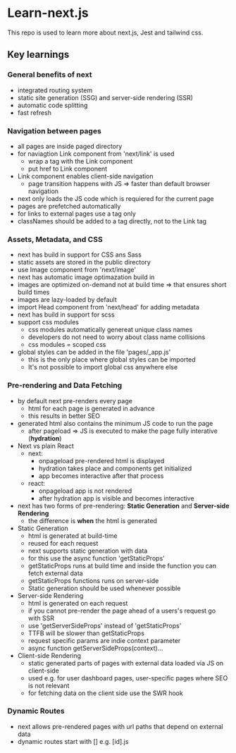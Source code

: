 # Learn-next.js

This repo is used to learn more about next.js, Jest and tailwind css.
## Key learnings
### General benefits of next

* integrated routing system
* static site generation (SSG) and server-side rendering (SSR)
* automatic code splitting
* fast refresh

### Navigation between pages

* all pages are inside paged directory
* for naviagtion Link component from 'next/link' is used
    * wrap a tag with the Link component
    * put href to Link component
* Link component enables client-side navigation
    * page transition happens with JS => faster than default browser navigation
* next only loads the JS code which is requiered for the current page
* pages are prefetched automatically
* for links to external pages use a tag only
* classNames should be added to a tag directly, not to the Link tag

### Assets, Metadata, and CSS

* next has build in support for CSS ans Sass
* static assets are stored in the public directory
* use Image component from 'next/image'
* next has automatic image optimazation build in
* images are optimized on-demand not at build time => that ensures short build times
* images are lazy-loaded by default
* import Head component from 'next/head' for adding metadata
* next has build in support for scss
* support css modules
    * css modules automatically genereat unique class names
    * developers do not need to worry about class name collisions
    * css modules = scoped css
* global styles can be added in the file 'pages/_app.js'
    * this is the only place where global styles can be imported
    * It's not possible to import global css anywhere else

### Pre-rendering and Data Fetching

* by default next pre-renders every page
    * html for each page is generated in advance
    * this results in better SEO
* generated html also contains the minimum JS code to run the page
    * after pageload => JS is executed to make the page fully interative (**hydration**)
* Next vs plain React
    * next:
        * onpageload pre-rendered html is displayed
        * hydration takes place and components get initialized
        * app becomes interactive after that process
    * react:
        * onpageload app is not rendered
        * after hydration app is visible and becomes interactive
* next has two forms of pre-rendering: **Static Generation** and **Server-side Rendering**
    * the difference is **when** the html is generated
* Static Generation
    * html is generated at build-time
    * reused for each request
    * next supports static generation with data
    * for this use the async function 'getStaticProps'
    * getStaticProps runs at build time and inside the function you can fetch external data
    * getStaticProps functions runs on server-side
    * Static generation should be used whenever possible
* Server-side Rendering
    * html is generated on each request
    * if you cannot pre-render the page ahead of a users's request go with SSR
    * use 'getServerSideProps' instead of 'getStaticProps'
    * TTFB will be slower than getStaticProps
    * request specific params are indie context parameter
    * async function getServerSideProps(context)...
* Client-side Rendering
    * static generated parts of pages with external data loaded via JS on client-side
    * used e.g. for user dashboard pages, user-specific pages where SEO is not relevant
    * for fetching data on the client side use the SWR hook

### Dynamic Routes

* next allows pre-rendered pages with url paths that depend on external data
* dynamic routes start with [] e.g. [id].js